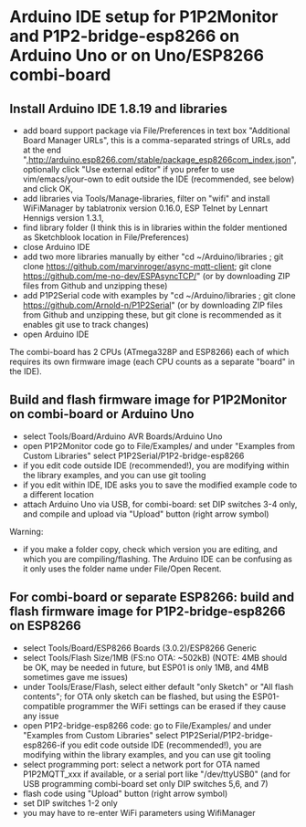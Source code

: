 # Arduino IDE setup for P1P2Monitor and P1P2-bridge-esp8266 on Arduino Uno or on Uno/ESP8266 combi-board

## Install Arduino IDE 1.8.19 and libraries
- add board support package via File/Preferences in text box "Additional Board Manager URLs", this is a comma-separated strings of URLs, add at the end
",http://arduino.esp8266.com/stable/package_esp8266com_index.json", optionally click "Use external editor"  if you prefer to use vim/emacs/your-own to edit outside the IDE (recommended, see below) and click OK,
- add libraries via Tools/Manage-libraries, filter on "wifi" and install WiFiManager by tablatronix version 0.16.0, ESP Telnet by Lennart Hennigs version 1.3.1,
- find library folder (I think this is in libraries within the folder mentioned as Sketchblook location in File/Preferences)
- close Arduino IDE
- add two more libraries manually by either "cd ~/Arduino/libraries ; git clone https://github.com/marvinroger/async-mqtt-client; git clone https://github.com/me-no-dev/ESPAsyncTCP/" (or by downloading ZIP files from Github and unzipping these)
- add P1P2Serial code with examples by "cd ~/Arduino/libraries ; git clone https://github.com/Arnold-n/P1P2Serial" (or by downloading ZIP files from Github and unzipping these, but git clone is recommended as it enables git use to track changes)
- open Arduino IDE

The combi-board has 2 CPUs (ATmega328P and ESP8266) each of which requires its own firmware image (each CPU counts as a separate "board" in the IDE).

## Build and flash firmware image for P1P2Monitor on combi-board or Arduino Uno

- select Tools/Board/Arduino AVR Boards/Arduino Uno
- open P1P2Monitor code go to File/Examples/ and under "Examples from Custom Libraries" select P1P2Serial/P1P2-bridge-esp8266
- if you edit code outside IDE (recommended!), you are modifying within the library examples, and you can use git tooling
- if you edit within IDE, IDE asks you to save the modified example code to a different location
- attach Arduino Uno via USB, for combi-board: set DIP switches 3-4 only, and compile and upload via "Upload"  button (right arrow symbol)

Warning:
- if you make a folder copy, check which version you are editing, and which you are compiling/flashing. The Arduino IDE can be confusing as it only uses the folder name under File/Open Recent. 

## For combi-board or separate ESP8266: build and flash firmware image for P1P2-bridge-esp8266 on ESP8266

- select Tools/Board/ESP8266 Boards (3.0.2)/ESP8266 Generic
- select Tools/Flash Size/1MB (FS:no OTA: ~502kB) (NOTE: 4MB should be OK, may be needed in future, but ESP01 is only 1MB, and 4MB sometimes gave me issues)
- under Tools/Erase/Flash, select either default "only Sketch" or "All flash contents"; for OTA only sketch can be flashed, but using the ESP01-compatible programmer the WiFi settings can be erased if they cause any issue
- open P1P2-bridge-esp8266 code: go to File/Examples/ and under  "Examples from Custom Libraries" select P1P2Serial/P1P2-bridge-esp8266-if you edit code outside IDE (recommended!), you are modifying within the library examples, and you can use git tooling
- select programming port: select a network port for OTA named P1P2MQTT_xxx if available, or a serial port like "/dev/ttyUSB0" (and for USB programming combi-board set only DIP switches 5,6, and 7)
- flash code using "Upload" button (right arrow symbol)
- set DIP switches 1-2 only
- you may have to re-enter WiFi parameters using WifiManager
